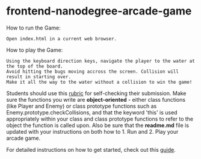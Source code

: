 frontend-nanodegree-arcade-game
===============================

How to run the Game:

    Open index.html in a current web browser.
    
How to play the Game:

    Using the keyboard direction keys, navigate the player to the water at the top of the board.
    Avoid hitting the bugs moving accross the screen. Collision will result in starting over.
    Make it all the way to the water without a collision to win the game!

    


Students should use this [rubric](https://review.udacity.com/#!/projects/2696458597/rubric) for self-checking their submission. Make sure the functions you write are **object-oriented** - either class functions (like Player and Enemy) or class prototype functions such as Enemy.prototype.checkCollisions, and that the keyword 'this' is used appropriately within your class and class prototype functions to refer to the object the function is called upon. Also be sure that the **readme.md** file is updated with your instructions on both how to 1. Run and 2. Play your arcade game.

For detailed instructions on how to get started, check out this [guide](https://docs.google.com/document/d/1v01aScPjSWCCWQLIpFqvg3-vXLH2e8_SZQKC8jNO0Dc/pub?embedded=true).
